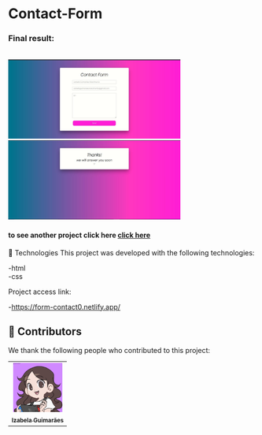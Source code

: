 # Contact-Form





<h3>Final result:</h3>
<br>
<img src="./result-1.jpeg" alt="Application result" width="350em">
<img src="./result-2.jpeg" alt="Application result " width="350em">

<br>



<h4>to see another project click here <a href="https://github.com/izabela-guimaraes/PlayStation-Store" target="blank">click here</a></h4>

🚀 Technologies
This project was developed with the following technologies:
<br>

-html
<br>
-css

Project access link:

-https://form-contact0.netlify.app/

## 🤝  Contributors

We thank the following people who contributed to this project:

<table>
  <tr>
    <td align="center">
      <a href="#">
        <img width="100em" src="me.png"/><br>
        <sub>
          <b>Izabela Guimarães</b>
        </sub>
      </a>
    </td>
  
</table>


 
